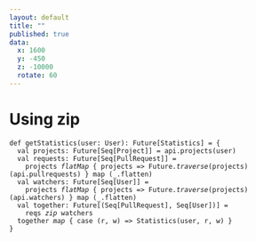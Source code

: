 ```yaml
---
layout: default
title: ""
published: true
data:
  x: 1600
  y: -450
  z: -10000
  rotate: 60
---
```


# Using zip #

<div class="highlight"><pre><code class="scala"><span class="k">def</span> getStatistics(user<span class="kt">: User</span>)<span class="kt">: Future[Statistics]</span> = {
  <span class="k">val</span> projects<span class="kt">: Future[Seq[Project]]</span> = api.projects(user)
  <span class="k">val</span> requests<span class="kt">: Future[Seq[PullRequest]]</span> = 
    projects <em>flatMap</em> { projects =&gt; Future.<em>traverse</em>(projects)(api.pullrequests) } map (_.flatten)
  <span class="k">val</span> watchers<span class="kt">: Future[Seq[User]]</span> = 
    projects <em>flatMap</em> { projects =&gt; Future.<em>traverse</em>(projects)(api.watchers) } map (_.flatten)
  <span class="k">val</span> together<span class="kt">: Future[(Seq[PullRequest], Seq[User])]</span> =
    reqs <em>zip</em> watchers    
  together <em>map</em> { case (r, w) => Statistics(user, r, w) }
}
</code></pre></div>